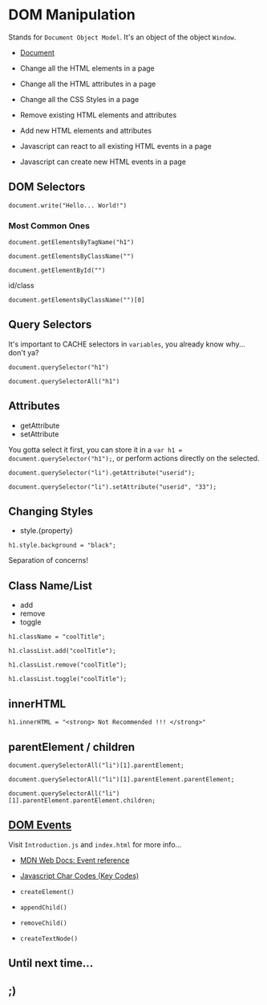 # DOM Manipulation

Stands for `Document Object Model`. It's an object of the object `Window`.

- [Document](https://developer.mozilla.org/en-US/docs/Web/API/Document)

- Change all the HTML elements in a page

- Change all the HTML attributes in a page

- Change all the CSS Styles in a page

- Remove existing HTML elements and attributes

- Add new HTML elements and attributes

- Javascript can react to all existing HTML events in a page

- Javascript can create new HTML events in a page

## DOM Selectors

```shell
document.write("Hello... World!")
```

### Most Common Ones

```shell
document.getElementsByTagName("h1")
```

```shell
document.getElementsByClassName("")
```

```shell
document.getElementById("")
```

id/class

```shell
document.getElementsByClassName("")[0]
```

## Query Selectors

It's important to CACHE selectors in `variables`, you already know why... don't ya?

```shell
document.querySelector("h1")
```

```shell
document.querySelectorAll("h1")
```

## Attributes

- getAttribute
- setAttribute

You gotta select it first, you can store it in a `var h1 = document.querySelector("h1");`, or perform actions directly on the selected.

```shell
document.querySelector("li").getAttribute("userid");
```

```shell
document.querySelector("li").setAttribute("userid", "33");
```

## Changing Styles

- style.{property}

```shell
h1.style.background = "black";
```

Separation of concerns!

## Class Name/List

- add
- remove
- toggle

```shell
h1.className = "coolTitle";
```

```shell
h1.classList.add("coolTitle");
```

```shell
h1.classList.remove("coolTitle");
```

```shell
h1.classList.toggle("coolTitle");
```

## innerHTML

```shell
h1.innerHTML = "<strong> Not Recommended !!! </strong>"
```

## parentElement / children

```shell
document.querySelectorAll("li")[1].parentElement;
```

```shell
document.querySelectorAll("li")[1].parentElement.parentElement;
```

```shell
document.querySelectorAll("li")[1].parentElement.parentElement.children;
```

## [DOM Events](https://developer.mozilla.org/en-US/docs/Web/API/Document#events)

Visit `Introduction.js` and `index.html` for more info...

- [MDN Web Docs: Event reference](https://developer.mozilla.org/en-US/docs/Web/Events)

- [Javascript Char Codes (Key Codes)](https://www.cambiaresearch.com/articles/15/javascript-char-codes-key-codes)

- `createElement()`

- `appendChild()`

- `removeChild()`

- `createTextNode()`

## Until next time...

## ;)
